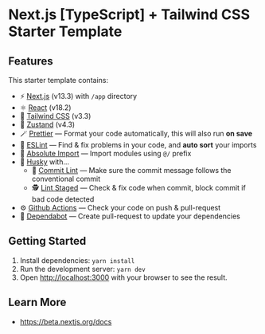 # Next.js [TypeScript] + Tailwind CSS Starter Template

## Features

This starter template contains:

- ⚡️ [Next.js](https://nextjs.org/) (v13.3) with `/app` directory
- ⚛️ [React](https://react.dev/) (v18.2)
- 🎐 [Tailwind CSS](https://tailwindcss.com/) (v3.3)
- 🐻 [Zustand](https://www.npmjs.com/package/zustand) (v4.3)
- 🪄 [Prettier](https://prettier.io/) — Format your code automatically, this will also run **on save**
- 🧼 [ESLint](https://eslint.org/) — Find & fix problems in your code, and **auto sort** your imports
- 🔗 [Absolute Import](./tsconfig.json) — Import modules using `@/` prefix
- 🐶 [Husky](https://www.npmjs.com/package/husky) with...
  - 📜 [Commit Lint](https://github.com/conventional-changelog/commitlint) — Make sure the commit message follows the conventional commit
  - 🕵️ [Lint Staged](https://www.npmjs.com/package/lint-staged) — Check & fix code when commit, block commit if bad code detected
- ⚙️ [Github Actions](https://github.com/features/actions) — Check your code on push & pull-request
- 🤖 [Dependabot](https://github.com/dependabot) — Create pull-request to update your dependencies

## Getting Started

1. Install dependencies: `yarn install`
2. Run the development server: `yarn dev`
3. Open [http://localhost:3000](http://localhost:3000) with your browser to see the result.

## Learn More

- https://beta.nextjs.org/docs
